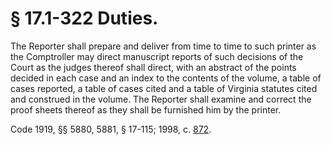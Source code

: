 # § 17.1-322 Duties.

<p>The Reporter shall prepare and deliver from time to time to such printer as the Comptroller may direct manuscript reports of such decisions of the Court as the judges thereof shall direct, with an abstract of the points decided in each case and an index to the contents of the volume, a table of cases reported, a table of cases cited and a table of Virginia statutes cited and construed in the volume. The Reporter shall examine and correct the proof sheets thereof as they shall be furnished him by the printer.</p><p>Code 1919, §§ 5880, 5881, § 17-115; 1998, c. <a href='http://lis.virginia.gov/cgi-bin/legp604.exe?981+ful+CHAP0872'>872</a>.</p>